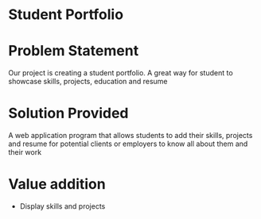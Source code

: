 # Student Portfolio

# Problem Statement
Our project is creating a student portfolio. A great way for student to showcase skills, projects, education and 
resume

# Solution Provided
A web application program that allows students to add their skills, projects and resume for potential clients or employers to know all about them and their work

# Value addition
- Display skills and projects
